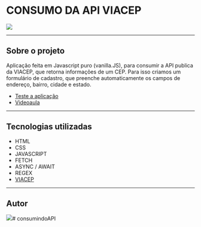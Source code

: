 # CONSUMO DA API VIACEP

![](../screenshot/viacep.gif)

---

## Sobre o projeto

Aplicação feita em Javascript puro (vanilla.JS), para consumir a API publica da VIACEP, que retorna informações de um CEP.
Para isso criamos um formulário de cadastro, que preenche automaticamente os campos de endereço, bairro, cidade e estado.

* [Teste a aplicação](https://fernandoleonid.github.io/consumo-api-js/01-viacep/)
* [Videoaula](https://youtu.be/imk6Y0viabg)

---
## Tecnologias utilizadas
 - HTML
 - CSS
 - JAVASCRIPT
 - FETCH
 - ASYNC / AWAIT
 - REGEX
 - [VIACEP](https://viacep.com.br/)

 ---
 ## Autor

[![](https://avatars.githubusercontent.com/u/42476943?v=4&s=100)](https://github.com/fernandoleonid)# consumindoAPI
